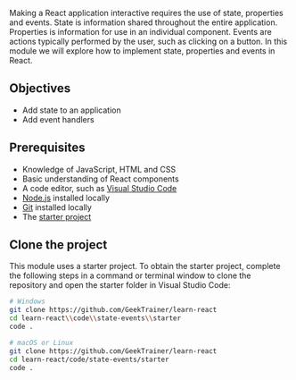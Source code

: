 Making a React application interactive requires the use of state, properties and events. State is information shared throughout the entire application. Properties is information for use in an individual component. Events are actions typically performed by the user, such as clicking on a button. In this module we will explore how to implement state, properties and events in React.

## Objectives

- Add state to an application
- Add event handlers

## Prerequisites

- Knowledge of JavaScript, HTML and CSS
- Basic understanding of React components
- A code editor, such as [Visual Studio Code](https://code.visualstudio.com)
- [Node.js](https://nodejs.org) installed locally
- [Git](https://git-scm.com/downloads) installed locally
- The [starter project](#clone-the-project)

## Clone the project

This module uses a starter project. To obtain the starter project, complete the following steps in a command or terminal window to clone the repository and open the starter folder in Visual Studio Code:

```bash
# Windows
git clone https://github.com/GeekTrainer/learn-react
cd learn-react\\code\\state-events\\starter
code .

# macOS or Linux
git clone https://github.com/GeekTrainer/learn-react
cd learn-react/code/state-events/starter
code .
```

